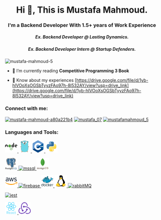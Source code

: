 <h1 align="center">Hi 👋, This is Mustafa Mahmoud.</h1>
<h3 align="center">I'm a Backend Developer With 1.5+ years of Work Experience</h3>
<h5 align="center">Ex. Backend Developer @ Lasting Dynamics.</h5>
<h5 align="center">Ex. Backend Developer Intern @ Startup Defenders.</h5>

<p align="left"> <img src="https://komarev.com/ghpvc/?username=mustafa-mahmoud-5&label=Profile%20views&color=0e75b6&style=flat" alt="mustafa-mahmoud-5" /> </p>

- 🌱 I’m currently reading **Competitive Programming 3 Book**

- 📄 Know about my experiences [https://drive.google.com/file/d/1yb-hlVOoXsOGSbTyyzFAo97h-8l532AY/view?usp=drive_link](https://drive.google.com/file/d/1yb-hlVOoXsOGSbTyyzFAo97h-8l532AY/view?usp=drive_link)

<h3 align="left">Connect with me:</h3>
<p align="left">
<a href="https://linkedin.com/in/mustafa-mahmoud-a80a221b4" target="blank"><img align="center" src="https://raw.githubusercontent.com/rahuldkjain/github-profile-readme-generator/master/src/images/icons/Social/linked-in-alt.svg" alt="mustafa-mahmoud-a80a221b4" height="30" width="40" /></a>
<a href="https://codeforces.com/profile/mustafa_07" target="blank"><img align="center" src="https://raw.githubusercontent.com/rahuldkjain/github-profile-readme-generator/master/src/images/icons/Social/codeforces.svg" alt="mustafa_07" height="30" width="40" /></a>
<a href="https://www.hackerrank.com/mustafamahmoud_5" target="blank"><img align="center" src="https://raw.githubusercontent.com/rahuldkjain/github-profile-readme-generator/master/src/images/icons/Social/hackerrank.svg" alt="mustafamahmoud_5" height="30" width="40" /></a>
</p>

<h3 align="left">Languages and Tools:</h3>
<p align="left">
  <!-- Backend Languages -->
  <a href="https://nodejs.org" target="_blank" rel="noreferrer"> <img src="https://raw.githubusercontent.com/devicons/devicon/master/icons/nodejs/nodejs-original-wordmark.svg" alt="nodejs" width="40" height="40"/> </a>
  <a href="https://golang.org" target="_blank" rel="noreferrer"> <img src="https://raw.githubusercontent.com/devicons/devicon/master/icons/go/go-original.svg" alt="go" width="40" height="40"/> </a>
  <a href="https://www.w3schools.com/cpp/" target="_blank" rel="noreferrer"> <img src="https://raw.githubusercontent.com/devicons/devicon/master/icons/cplusplus/cplusplus-original.svg" alt="cplusplus" width="40" height="40"/> </a>
  <a href="https://www.python.org" target="_blank" rel="noreferrer"> <img src="https://raw.githubusercontent.com/devicons/devicon/master/icons/python/python-original.svg" alt="python" width="40" height="40"/> </a>
  
  <!-- Databases -->
  <a href="https://www.postgresql.org" target="_blank" rel="noreferrer"> <img src="https://raw.githubusercontent.com/devicons/devicon/master/icons/postgresql/postgresql-original-wordmark.svg" alt="postgresql" width="40" height="40"/> </a>
  <a href="https://www.microsoft.com/en-us/sql-server" target="_blank" rel="noreferrer"> <img src="https://www.svgrepo.com/show/303229/microsoft-sql-server-logo.svg" alt="mssql" width="40" height="40"/> </a>
  <a href="https://www.mongodb.com/" target="_blank" rel="noreferrer"> <img src="https://raw.githubusercontent.com/devicons/devicon/master/icons/mongodb/mongodb-original-wordmark.svg" alt="mongodb" width="40" height="40"/> </a>
  
  <!-- DevOps and Tools -->
  <a href="https://aws.amazon.com" target="_blank" rel="noreferrer"> <img src="https://raw.githubusercontent.com/devicons/devicon/master/icons/amazonwebservices/amazonwebservices-original-wordmark.svg" alt="aws" width="40" height="40"/> </a>
  <a href="https://firebase.google.com/" target="_blank" rel="noreferrer"> <img src="https://www.vectorlogo.zone/logos/firebase/firebase-icon.svg" alt="firebase" width="40" height="40"/> </a>
  <a href="https://www.docker.com/" target="_blank" rel="noreferrer"> <img src="https://raw.githubusercontent.com/devicons/devicon/master/icons/docker/docker-original-wordmark.svg" alt="docker" width="40" height="40"/> </a>
  <a href="https://www.linux.org/" target="_blank" rel="noreferrer"> <img src="https://raw.githubusercontent.com/devicons/devicon/master/icons/linux/linux-original.svg" alt="linux" width="40" height="40"/> </a>
  <a href="https://www.rabbitmq.com" target="_blank" rel="noreferrer"> <img src="https://www.vectorlogo.zone/logos/rabbitmq/rabbitmq-icon.svg" alt="rabbitMQ" width="40" height="40"/> </a>
  
  <!-- Testing -->
  <a href="https://jestjs.io" target="_blank" rel="noreferrer"> <img src="https://www.vectorlogo.zone/logos/jestjsio/jestjsio-icon.svg" alt="jest" width="40" height="40"/> </a>
  
  <!-- Frontend (minimal use) -->
  <a href="https://reactjs.org/" target="_blank" rel="noreferrer"> <img src="https://raw.githubusercontent.com/devicons/devicon/master/icons/react/react-original-wordmark.svg" alt="react" width="40" height="40"/> </a>
  <a href="https://redux.js.org" target="_blank" rel="noreferrer"> <img src="https://raw.githubusercontent.com/devicons/devicon/master/icons/redux/redux-original.svg" alt="redux" width="40" height="40"/> </a>
</p>

<!--
<p><img align="left" src="https://github-readme-stats.vercel.app/api/top-langs?username=mustafa-mahmoud-5&show_icons=true&locale=en&layout=compact" alt="mustafa-mahmoud-5" /></p>

<p>&nbsp;<img align="center" src="https://github-readme-stats.vercel.app/api?username=mustafa-mahmoud-5&show_icons=true&locale=en" alt="mustafa-mahmoud-5" /></p>
-->
